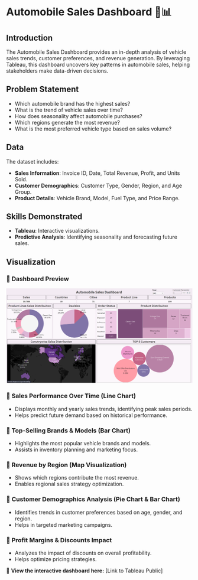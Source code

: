 # Automobile Sales Dashboard 🚗📊

## Introduction
The Automobile Sales Dashboard provides an in-depth analysis of vehicle sales trends, customer preferences, and revenue generation. By leveraging Tableau, this dashboard uncovers key patterns in automobile sales, helping stakeholders make data-driven decisions.

## Problem Statement
- Which automobile brand has the highest sales?
- What is the trend of vehicle sales over time?
- How does seasonality affect automobile purchases?
- Which regions generate the most revenue?
- What is the most preferred vehicle type based on sales volume?

## Data
The dataset includes:
- **Sales Information**: Invoice ID, Date, Total Revenue, Profit, and Units Sold.
- **Customer Demographics**: Customer Type, Gender, Region, and Age Group.
- **Product Details**: Vehicle Brand, Model, Fuel Type, and Price Range.

## Skills Demonstrated
- **Tableau**: Interactive visualizations.
- **Predictive Analysis**: Identifying seasonality and forecasting future sales.

## Visualization

### 📌 **Dashboard Preview**
![Automobile SalesDashboard](https://github.com/kouatcheu1/Automobile_Sales/blob/main/Automobile%20Sales%20Dashboard.png)


### 📌 **Sales Performance Over Time (Line Chart)**
- Displays monthly and yearly sales trends, identifying peak sales periods.
- Helps predict future demand based on historical performance.

### 📌 **Top-Selling Brands & Models (Bar Chart)**
- Highlights the most popular vehicle brands and models.
- Assists in inventory planning and marketing focus.

### 📌 **Revenue by Region (Map Visualization)**
- Shows which regions contribute the most revenue.
- Enables regional sales strategy optimization.

### 📌 **Customer Demographics Analysis (Pie Chart & Bar Chart)**
- Identifies trends in customer preferences based on age, gender, and region.
- Helps in targeted marketing campaigns.

### 📌 **Profit Margins & Discounts Impact**
- Analyzes the impact of discounts on overall profitability.
- Helps optimize pricing strategies.


🚀 **View the interactive dashboard here:** [Link to Tableau Public]
